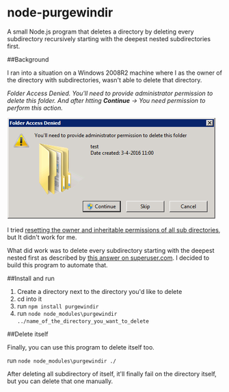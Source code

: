 # node-purgewindir
A small Node.js program that deletes a directory by deleting every subdirectory recursively starting with the deepest nested subdirectories first.

##Background

I ran into a situation on a Windows 2008R2 machine where I as the owner of the directory with subdirectories, wasn't able to delete that directory.

*Folder Access Denied. You'll need to provide administrator permission to delete this folder. And after htting **Continue** -> You need permission to perform this action.*

![Folder Access Denied](./error.png)

I tried [resetting the owner and inheritable permissions of all sub directories](http://www.fixedbyvonnie.com/2014/01/folder-access-denied-delete-folder-windows), but It didn't work for me.

What did work was to delete every subdirectory starting with the deepest nested first as described by [this answer on superuser.com](http://superuser.com/a/204934/192974). I decided to build this program to automate that.

##Install and run

1. Create a directory next to the directory you'd like to delete
2. cd into it
3. run `npm install purgewindir`
4. run `node node_modules\purgewindir ../name_of_the_directory_you_want_to_delete`


##Delete itself

Finally, you can use this program to delete itself too.

run `node node_modules\purgewindir ./`

After deleting all subdirectory of itself, it'll finally fail on the directory itself, but you can delete that one manually.
